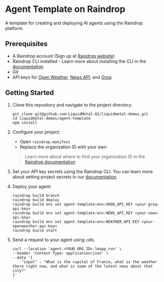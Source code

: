 # Agent Template on Raindrop

A template for creating and deploying AI agents using the Raindrop platform.

## Prerequisites

- A Raindrop account (Sign up at [Raindrop website](https://liquidmetal.ai/build))
- Raindrop CLI installed - Learn more about installing the CLI in the [documentation](https://docs.liquidmetal.ai/reference/getting-started/)
- Git
- API keys for [Open Weather](https://openweathermap.org/api), [News API](https://newsapi.org/), and [Groq](https://groq.com/).

## Getting Started

1. Clone this repository and navigate to the project directory:
   ```shell
   git clone git@github.com:LiquidMetal-AI/liquidmetal-demos.git
   cd liquidmetal-demos/agent-template
   npm install
   ```

2. Configure your project:
   - Open `raindrop.manifest`
   - Replace the organization ID with your own
   > Learn more about where to find your organization ID in the [Raindrop documentation](https://docs.liquidmetal.ai/reference/services/#http-activated-service)

4. Set your API key secrets using the Raindrop CLI. You can learn more about setting project secrets in our [documentation](https://docs.liquidmetal.ai/reference/secrets/).

6. Deploy your agent:
   ```shell
   raindrop build branch
   raindrop build deploy
   raindrop build env set agent-template:env:GROQ_API_KEY <your-groq-api-key>
   raindrop build env set agent-template:env:NEWS_API_KEY <your-news-api-key>
   raindrop build env set agent-template:env:WEATHER_API_KEY <your-openweather-api-key>
   raindrop build start
   ```

7. Send a request to your agent using `cURL`
    ```shell
    curl --location 'agent.<YOUR ORG ID>.lmapp.run' \
    --header 'Content-Type: application/json' \
    --data '{
        "input" : "What is the capital of France, what is the weather there right now, and what is some of the latest news about that city?"
    }'
    ```
